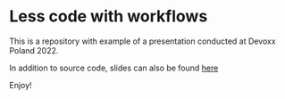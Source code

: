 # Less code with workflows

This is a repository with example of a presentation conducted at Devoxx Poland 2022.

In addition to source code, slides can also be found [here](LowCode%20Less%20Code.pdf)

Enjoy!
